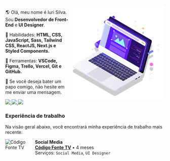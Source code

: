 <!--<img src="https://raw.githubusercontent.com/MicaelliMedeiros/micaellimedeiros/master/image/computer-illustration.png" min-width="400px" max-width="400px" width="400px" align="right" alt="Computador iuriCode">-->

<img src="pc.svg" min-width="300px" max-width="300px" width="300px" align="right" alt="Computador">

<p align="left"> 
  🌎 Olá, meu nome é Iuri Silva. Sou <strong>Desenvolvedor de Front-End</strong> e <strong>UI Designer</strong>.
</p>

<p align="left">
  🦄 Habilidades: <strong>HTML, CSS, JavaScript, Sass, Tailwind CSS, ReactJS, Next.js e Styled Components.</strong>
</p>

<p align="left">
  💼 Ferramentas: <strong>VSCode, Figma, Trello, Vercel, Git e GitHub.</strong>
</p>

<p align="left">
  💌 Se você deseja bater um papo comigo, não hesite em me enviar uma mensagem.
</p>

<p align="left">
  <a href="https://www.instagram.com/iuricode/" alt="Instagram">
    <img src="https://img.shields.io/badge/-Instagram-1C1C1C?style=for-the-badge&logo=Instagram&logoColor=00FFFF&link=https://www.instagram.com/iuricode"/>
  </a>
  
  <a href="https://www.linkedin.com/in/iuricode" alt="Linkedin">
    <img src="https://img.shields.io/badge/-Linkedin-1C1C1C?style=for-the-badge&logo=Linkedin&logoColor=00FFFF&link=https://www.linkedin.com/in/iuricode"/>
  </a>
  
  <a href="https://discord.gg/QevDJqCzaY" alt="Discord">
    <img src="https://img.shields.io/badge/-Discord-1C1C1C?style=for-the-badge&logo=Discord&logoColor=00FFFF&link=https://discord.gg/QevDJqCzaY"/>
  </a>
</p>

### Experiência de trabalho
Na visão geral abaixo, você encontrará minha experiência de trabalho mais recente:

[<img align="left" height="94px" width="94px" alt="Código Fonte TV" src="https://yt3.ggpht.com/ytc/AKedOLTxp_yA1EqeS8rPJDe4m5qExsd3-OKqmlB3M6Oq5A=s900-c-k-c0x00ffffff-no-rj"/>](https://www.instagram.com/codigofontetv/)

**Social Media** \
[**Código Fonte TV**](https://www.instagram.com/codigofontetv/) • 4 meses\
Serviços: `Social Media`, `UI Designer`\
<br/>

